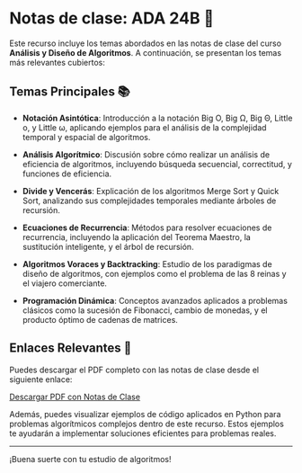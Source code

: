 # Notas de clase: ADA 24B 📘

Este recurso incluye los temas abordados en las notas de clase del curso **Análisis y Diseño de Algoritmos**. A continuación, se presentan los temas más relevantes cubiertos:

## Temas Principales 📚

- **Notación Asintótica**: Introducción a la notación Big O, Big Ω, Big Θ, Little o, y Little ω, aplicando ejemplos para el análisis de la complejidad temporal y espacial de algoritmos.

- **Análisis Algorítmico**: Discusión sobre cómo realizar un análisis de eficiencia de algoritmos, incluyendo búsqueda secuencial, correctitud, y funciones de eficiencia.

- **Divide y Vencerás**: Explicación de los algoritmos Merge Sort y Quick Sort, analizando sus complejidades temporales mediante árboles de recursión.

- **Ecuaciones de Recurrencia**: Métodos para resolver ecuaciones de recurrencia, incluyendo la aplicación del Teorema Maestro, la sustitución inteligente, y el árbol de recursión.

- **Algoritmos Voraces y Backtracking**: Estudio de los paradigmas de diseño de algoritmos, con ejemplos como el problema de las 8 reinas y el viajero comerciante.

- **Programación Dinámica**: Conceptos avanzados aplicados a problemas clásicos como la sucesión de Fibonacci, cambio de monedas, y el producto óptimo de cadenas de matrices.

## Enlaces Relevantes 🔗

Puedes descargar el PDF completo con las notas de clase desde el siguiente enlace:

[Descargar PDF con Notas de Clase](../docs/_static/pdf/ADA_24A___Notas.pdf)

Además, puedes visualizar ejemplos de código aplicados en Python para problemas algorítmicos complejos dentro de este recurso. Estos ejemplos te ayudarán a implementar soluciones eficientes para problemas reales.

---

¡Buena suerte con tu estudio de algoritmos!
